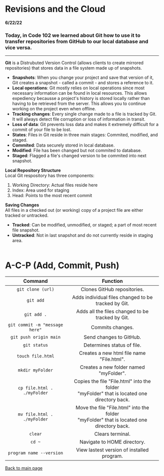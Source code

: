 # Revisions and the Cloud
**6/22/22** 
### Today, in Code 102 we learned about Git how to use it to transfer repositories from GitHub to our local database and vice versa. 

---

**Git** is a Distrubuted Version Control (allows clients to create mirrored repositories) that stores data in a file system made up of snapshots.
- **Snapshots**: When you change your project and save that version of it, Git creates a snapshot - called a commit - and stores a reference to it. 
- **Local operations**: Git mostly relies on local operations since most necessary information can be found in local resources. This allows expediency becausse a project's history is stored locally rather than having to be retrieved from the server. This allows you to continue working on the project even when offline. 
- **Tracking changes**: Every single change made to a file is tracked by Git. It will always detect file corruption or loss of information in transit. 
- **Loss of data**: Git prevents loss data and makes it extremely difficult for a commit of your file to be lost. 
- **States**: Files in Git reside in three main stages: Commited, modified, and staged. 
- **Commited**: Data securely stored in local database. 
- **Modified**: File has been changed but not commited to database. 
- **Staged**: Flagged a file's changed version to be commited into next snapshot. 

**Local Repository Structure**
<br> Local Git respository has three components:
1. Working Directory: Actual files reside here
2. Index: Area used for staging
3. Head: Points to the most recent commit 

**Saving Changes**
<br>All files in a checked out (or working) copy of a project file are either tracked or untracked. 
- **Tracked**: Can be modified, unmodified, or staged; a part of most recent file snapshot.
- **Untracked**: Not in last snapshot and do not currently reside in staging area. 
<br><br>
# A-C-P (Add, Commit, Push)

| **Command**            |          **Function** |
| :---: | :---: |
| `git clone (url)` | Clones GitHub repositories. |
| `git add` | Adds individual files changed to be tracked by Git. |
| `git add .` | Adds all the files changed to be tracked by Git. |
| `git commit -m "message here"` | Commits changes. |
| `git push origin main` | Send changes to GitHub. |
| `git status`| Determines status of file. |
| `touch file.html` | Creates a new html file name "File.html". |
| `mkdir myFolder` | Creates a new folder named "myFolder". |
| `cp file.html . ./myFolder`| Copies the file "File.html" into the folder <br>"myFolder" that is located one directory back. |
| `mv file.html . ./myFolder` | Move the file "File.html" into the folder <br> "myFolder" that is located one directory back. |
| `clear` | Clears terminal. |
| `cd ~` | Navigate to HOME directory. |
| `program name --version` | View lastest version of installed program. |

[Back to main page](README.md)